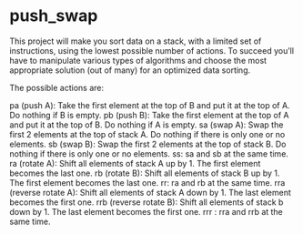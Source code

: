 # push_swap
This project will make you sort data on a stack, with a limited set of instructions, using
the lowest possible number of actions. To succeed you’ll have to manipulate various
types of algorithms and choose the most appropriate solution (out of many) for an
optimized data sorting.

The possible actions are:

pa (push A): Take the first element at the top of B and put it at the top of A. Do nothing if B is empty.
pb (push B): Take the first element at the top of A and put it at the top of B. Do nothing if A is empty.
sa (swap A): Swap the first 2 elements at the top of stack A. Do nothing if there is only one or no elements.
sb (swap B): Swap the first 2 elements at the top of stack B. Do nothing if there is only one or no elements.
ss: sa and sb at the same time.
ra (rotate A): Shift all elements of stack A up by 1. The first element becomes the last one.
rb (rotate B): Shift all elements of stack B up by 1. The first element becomes the last one.
rr: ra and rb at the same time.
rra (reverse rotate A): Shift all elements of stack A down by 1. The last element becomes the first one.
rrb (reverse rotate B): Shift all elements of stack b down by 1. The last element becomes the first one.
rrr : rra and rrb at the same time.
